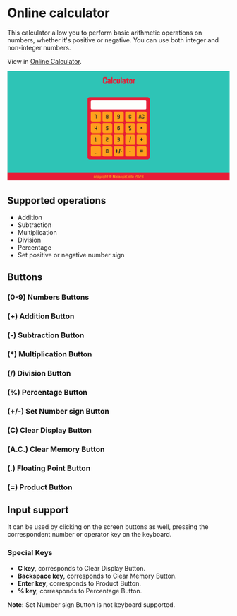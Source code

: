 # Online calculator
This calculator allow you to perform basic arithmetic operations on numbers, whether it's positive or negative. You can use both integer and non-integer numbers.

View in [Online Calculator](https://malangacode.github.io/calculator/).

![](./images/calculator-screenshot.png)
## Supported operations
* Addition
* Subtraction
* Multiplication
* Division
* Percentage
* Set positive or negative number sign

## Buttons
### (0-9) Numbers Buttons
### (\+) Addition Button
### (\-) Subtraction Button
### (\*) Multiplication Button
### (/) Division Button
### (%) Percentage Button
### (+/-) Set Number sign Button
### (C) Clear Display Button
### (A.C.) Clear Memory Button
### (.) Floating Point Button
### (=) Product Button

## Input support
It can be used by clicking on the screen buttons as well, pressing the correspondent number or operator key on the keyboard.
### Special Keys
* **C key,** corresponds to Clear Display Button.
* **Backspace key,** corresponds to Clear Memory Button.
* **Enter key,** corresponds to Product Button.
* **% key,** corresponds to Percentage Button.

**Note:** Set Number sign Button is not keyboard supported.



